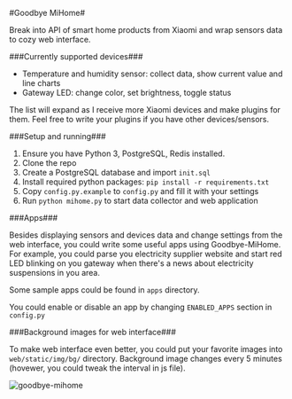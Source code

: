 #Goodbye MiHome#

Break into API of smart home products from Xiaomi and wrap sensors data to cozy web interface.

###Currently supported devices###

- Temperature and humidity sensor: collect data, show current value and line charts
- Gateway LED: change color, set brightness, toggle status

The list will expand as I receive more Xiaomi devices and make plugins for them. Feel free to write your plugins if you have other devices/sensors.

###Setup and running###

1. Ensure you have Python 3, PostgreSQL, Redis installed.
2. Clone the repo
3. Create a PostgreSQL database and import `init.sql`
4. Install required python packages: `pip install -r requirements.txt`
4. Copy `config.py.example` to `config.py` and fill it with your settings
5. Run `python mihome.py` to start data collector and web application


###Apps###

Besides displaying sensors and devices data and change settings from the web interface, you could write some useful apps using Goodbye-MiHome. For example, you could parse you electricity supplier website and start red LED blinking on you gateway when there's a news about electricity suspensions in you area.

Some sample apps could be found in `apps` directory.

You could enable or disable an app by changing `ENABLED_APPS` section in `config.py`

###Background images for web interface###

To make web interface even better, you could put your favorite images into `web/static/img/bg/` directory. Background image changes every 5 minutes (hovewer, you could tweak the interval in js file).

![goodbye-mihome](https://cloud.githubusercontent.com/assets/840753/21876819/bd5bbb66-d89f-11e6-9b4b-560cea11eb46.png)
